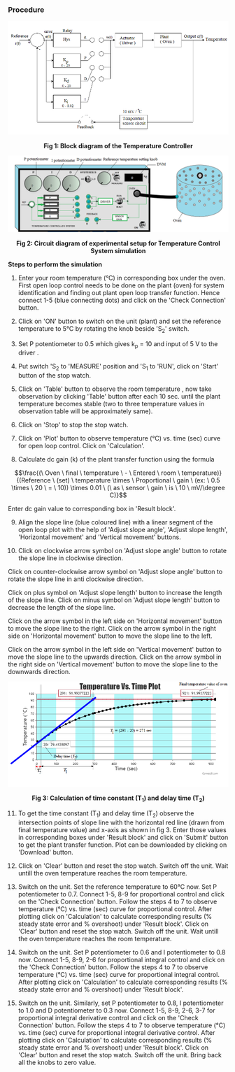 ### Procedure


<div align="center">
<img class="img-fluid" id="proimg" src="./images/fig1.png" alt="">

<b>Fig 1: Block diagram of the Temperature Controller</b>
</div>


<div align="center">
<img class="img-fluid"  src="./images/simu.png" alt="">

<b>Fig 2: Circuit diagram of experimental setup for Temperature Control System simulation</b>
</div>



**Steps to perform the simulation**


1. Enter your room temperature (&deg;C) in corresponding box under the oven. First open loop control needs to be done on the plant (oven) for system identification and finding out plant open loop transfer function. Hence
  connect 1-5 (blue connecting dots) and click on the 'Check Connection' button.

2. Click on 'ON' button to switch on the unit (plant) and set the reference temperature to 5&#8451; by rotating the knob beside 'S<sub>2</sub>'  switch.

3. Set P potentiometer to 0.5 which gives k<sub>p</sub> = 10 and input of 5 V to the driver .

4. Put switch 'S<sub>2</sub> to 'MEASURE' position and 'S<sub>1</sub> to 'RUN', click on 'Start' button of the stop watch. 

5. Click on 'Table' button to observe the room temperature , now take observation by clicking 'Table' button after each 10 sec. until the plant temperature becomes stable (two to three temperature values in observation table will be approximately same).

6. Click on 'Stop' to stop the stop watch.

7. Click on 'Plot' button to observe temperature (&deg;C) vs. time (sec) curve for open loop control. Click on 'Calculation'.

8. Calculate dc gain (<span class="fontCss">k</span>) of the plant transfer function using the formula
 
$$\frac{(\ Oven \ final \ temperature \ - \ Entered \ room \ temperature)}{(Reference \ (set) \ temperature \times \ Proportional \ gain \ (ex: \ 0.5 \times \ 20 \ = \ 10)) \times 0.01 \ (\ as \ sensor \ gain \ is \ 10 \ mV/\degree C)}$$

Enter dc gain value to corresponding box in 'Result block'.

9. Align the slope line (blue coloured line) with a linear segment of the open loop plot with the help of 'Adjust slope angle', 'Adjust slope length', 'Horizontal movement' and 'Vertical movement' buttons.

 10. Click on clockwise arrow symbol on 'Adjust slope angle' button to rotate the slope line in clockwise direction.

Click on counter-clockwise arrow symbol on 'Adjust slope angle' button to rotate the slope line in anti clockwise direction.

Click on plus symbol on 'Adjust slope length' button to increase the length of the slope line.
Click on minus symbol on 'Adjust slope length' button to decrease the length of the slope line.

Click on the arrow symbol in the left side on 'Horizontal movement' button to move the slope line to the right.
Click on the arrow symbol in the right side on 'Horizontal movement' button to move the slope line to the left.

Click on the arrow symbol in the left side on 'Vertical movement' button to move the slope line to the upwards direction.
Click on the arrow symbol in the right side on 'Vertical movement' button to move the slope line to the downwards direction.							


<div align="center">
<img class="img-fluid"  src="./images/oltf.png" alt="">

<b>Fig 3: Calculation of time constant (<span class="fontCss">T<sub>1</sub></span>) and delay time (<span class="fontCss">T<sub>2</sub></span>)</b>
</div>


11. To get the time constant (<span class="fontCss">T<sub>1</sub></span>) and delay time (<span class="fontCss">T<sub>2</sub></span>) observe the intersection points of slope line with the 
horizontal red line (drawn from final temperature value) and x-axis as shown in fig 3. Enter those values in
corresponding boxes under 'Result block' and click on 'Submit' button to get the plant transfer function. Plot can be downloaded by clicking on 'Download' button.

12. Click on 'Clear' button and reset the stop watch. Switch off the unit. Wait untill the oven temperature reaches the room temperature.

13. Switch on the unit. Set the reference temperature to 60&#8451; now. Set P potentiometer to 0.7. Connect 1-5, 8-9 for proportional control and click on the 'Check Connection' button.
 Follow the steps 4 to 7 to observe temperature (&deg;C) vs. time (sec) curve for proportional control. After plotting click on 'Calculation' to  calculate corresponding results (&percnt; steady state error and &percnt; overshoot) under 'Result block'. Click on 'Clear' button and reset the stop watch. Switch off the unit. Wait untill the oven temperature reaches the room temperature.
 

14. Switch on the unit. Set P potentiometer to 0.6 and I potentiometer to 0.8 now. Connect 1-5, 8-9, 2-6 for proportional integral control and click on the 'Check Connection' button.
 Follow the steps 4 to 7 to observe temperature (&deg;C) vs. time (sec) curve for proportional integral control. After plotting click on 'Calculation' to 
 calculate corresponding results (&percnt; steady state error and &percnt; overshoot) under 'Result block'.

 
15. Switch on the unit. Similarly, set P potentiometer to 0.8, I potentiometer to 1.0 and D potentiometer to 0.3 now. Connect 1-5, 8-9, 2-6, 3-7 for proportional integral derivative control and click on the 'Check Connection' button.
 Follow the steps 4 to 7 to observe temperature (&deg;C) vs. time (sec) curve for proportional integral derivative control. After plotting click on 'Calculation' to 
 calculate corresponding results (&percnt; steady state error and &percnt; overshoot) under 'Result block'.
 Click on 'Clear' button and reset the stop watch. Switch off the unit. Bring back all the knobs to zero value.
  
<link href="./simulation/css/TC.css" rel="stylesheet">

  <script id="MathJax-script" async src="https://cdn.jsdelivr.net/npm/mathjax@3/es5/tex-mml-chtml.js"></script>